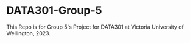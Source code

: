 # DATA301-Group-5
This Repo is for Group 5's Project for DATA301 at Victoria University of Wellington,  2023.
